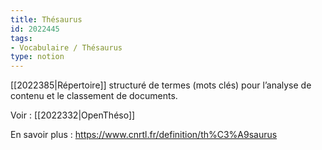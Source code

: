 ```yaml
---
title: Thésaurus
id: 2022445
tags:
- Vocabulaire / Thésaurus
type: notion
---
```


[[2022385|Répertoire]] structuré de termes (mots clés) pour l’analyse de contenu et le classement de documents.

Voir : [[2022332|OpenThéso]]

En savoir plus : <https://www.cnrtl.fr/definition/th%C3%A9saurus>



